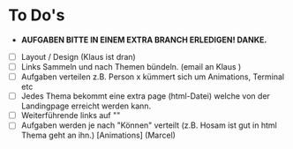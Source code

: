 # To Do's

- **AUFGABEN BITTE IN EINEM EXTRA BRANCH ERLEDIGEN! DANKE.**
- [ ] Layout / Design (Klaus ist dran)
- [ ] Links Sammeln und nach Themen bündeln. (email an Klaus )
- [ ] Aufgaben verteilen z.B. Person x kümmert sich um Animations, Terminal etc
- [ ] Jedes Thema bekommt eine extra page (html-Datei) welche von der Landingpage erreicht werden kann.
- [ ] Weiterführende links auf "<a href="#" target="_blank"></a>"
- [ ] Aufgaben werden je nach "Können" verteilt (z.B. Hosam ist gut in html Thema geht an ihn.) [Animations] (Marcel)
